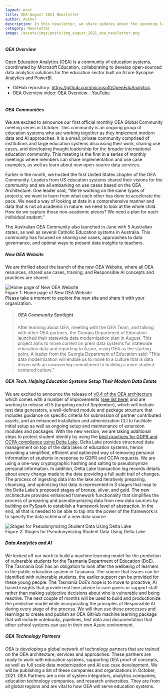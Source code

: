 ```yaml
---
layout: post
title: OEA August 2021 Newsletter
author: Author
description: In this newsletter, we share updates about the upcoming launch of the Global OEA Community, new OEA website and others.
category: Newsletter
image: /assets/imgs/posts/img_august_2021_oea_newsletter.png
---
```


##### OEA Overview

Open Education Analytics (OEA) is a community of education systems, coordinated by Microsoft Education, collaborating to develop open-sourced data analytics solutions for the education sector built on Azure Synapse Analytics and PowerBI.

- GitHub repository: <a href="https://github.com/microsoft/OpenEduAnalytics" target="_blank">https://github.com/microsoft/OpenEduAnalytics</a>
- OEA Overview video: <a href="https://www.youtube.com/watch?v=efNYbS4sC4g" target="_blank">OEA Overview - YouTube</a>
<br></br>
##### OEA Communities

We are excited to announce our first official monthly OEA Global Community meeting series in October.  This community is an ongoing group of education systems who are working together as they implement modern data and AI approaches.  It is a small, private community comprised of institutions and large education systems discussing their work, sharing use cases, and developing thought leadership for the broader international education community. This meeting is the first in a series of monthly meetings where members can share implementation and use case examples, as well as learn about new open-source data services.   

Earlier in the month, we hosted the first United States chapter of the OEA Community. Leaders from US education systems shared their visions for the community and are all embarking on use cases based on the OEA Architecture. One leader said, “We're working on the same types of projects; we want to learn from what each other has done to accelerate the pace. We need a way of looking at data in a comprehensive manner and data that is not all academic in nature: we need to look at the whole child. How do we capture those non-academic pieces? We need a plan for each individual student.” 

The Australian OEA Community also launched in June with 5 Australian states, as well as several Catholic Education systems in Australia. This community has focused on sharing use cases, approaches to data governance, and optimal ways to present data insights to teachers. 

##### New OEA Website
We are thrilled about the launch of the new OEA Website, where all OEA resources, shared use cases, training, and Responsible AI concepts and practices are shared. 
<div class="container-wrapper text-center">
   <img src="{{ site.baseurl }}/assets/imgs/img_new_oea-website.png" class="img-fluid w-100" alt="Home page of New OEA Website" />
   <figcaption class="mt-2">Figure 1: Home page of New OEA Website</figcaption>
</div>
Please take a moment to explore the new site and share it with your organization.


>
> ##### OEA Community Spotlight
>
> After learning about OEA, meeting with the OEA Team, and talking with other OEA partners, the Georgia Department of Education launched their statewide data modernization plan in August. This project aims to move current on prem data systems for statewide education data and reporting to Azure, using OEA as the starting point. 
> A leader from the Georgia Department of Education  said: "This data modernization will enable us to move to a culture that is data driven with an unwavering commitment to building a more student-centered culture."


##### OEA Tech: Helping Education Systems Setup Their Modern Data Estate

We are excited to announce the release of [v0.4 of the OEA architecture](https://github.com/microsoft/OpenEduAnalytics/releases/tag/v0.4) which comes with a number of improvements [(see list here)](https://github.com/microsoft/OpenEduAnalytics/releases/tag/v0.4) and are working to release v0.5 (targeting end of September), which will include test data generators, a well-defined module and package structure that includes guidance on specific criteria for submission of partner contributed assets, and an enhanced installation and administration CLI to facilitate initial setup as well as ongoing setup and maintenance of extension modules and packages. 
With the new version, we are taking additional steps to protect student identity by using the [best practices for GDPR and CCPA compliance using Delta Lake](https://docs.microsoft.com/en-us/azure/databricks/security/privacy/gdpr-delta). Delta Lake provides structured data management on top of the data lakes of education systems, hence providing a simplified, efficient and optimized way of removing personal information of students in response to GDPR and CCPA requests. We are using a one-way cryptographic hashing and salting to pseudonymize personal information. In addition, Delta Lake transaction log records details about every change made to the data providing a full audit trail of changes. The process of ingesting data into the lake and iteratively preparing, cleansing, and optimizing that data is represented in 3 stages that map to the Delta Lake's proposed stages of bronze, silver, and gold. 
The new architecture provides enhanced framework functionality that simplifies the process of preparing and pseudonymizing data from new data sources by building on PySpark to establish a framework level of abstraction. In the end, all that is needed to be able to tap into the power of the framework is to specify the data schema of a new data source. 

<div class="container-wrapper text-center">
   <img src="{{ site.baseurl }}/assets/imgs/img_pseudonymization.png" class="img-fluid w-100" alt="Stages for Pseudonymizing Student Data Using Delta Lake" />
   <figcaption class="mt-2">Figure 2: Stages for Pseudonymizing Student Data Using Delta Lake</figcaption>
</div>

##### Data Analytics and AI
We kicked off our work to build a machine learning model for the prediction of vulnerable students for the Tasmania Department of Education (DoE). The Tasmania DoE has an obligation to look after the wellbeing of learners in the public education system in Tasmania. The sooner that issues can be identified with vulnerable students, the earlier support can be provided for these young people. The Tasmania DoE’s hope is to move to proactive, AI based insights that provide real time advice to care givers or support staff rather than making subjective decisions about who is vulnerable and being reactive.
The next couple of months will be used to build and productionize the predictive model while incorporating the principles of Responsible AI during every stage of the process. We will then use these processes and learnings to create and publish an OEA GitHub machine learning package that will include notebooks, pipelines, test data and documentation that other school systems can use in their own Azure environment. 

##### OEA Technology Partners
OEA is developing a global network of technology partners that are trained on the OEA architecture, services and approaches. These partners are ready to work with education systems, supporting OEA proof of concepts, as well as full scale data modernization and AI use case development. We will be publishing a list of these companies and organizations in October, 2021. 
OEA Partners are a mix of system integrators, analytics companies, education technology companies, and research universities.  They are from all global regions and are vital to how OEA will serve education systems. 


